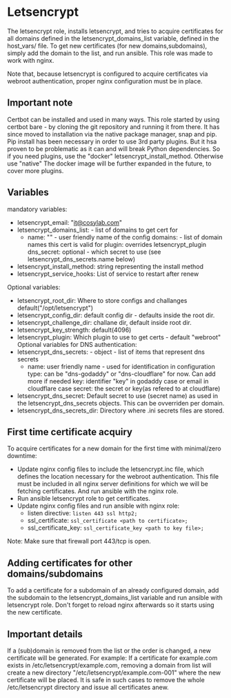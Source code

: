 # Letsencrypt

The letsencrypt role, installs letsencrypt, and tries to acquire certificates for all domains defined in the letsencrypt_domains_list variable, defined in the host_vars/<host name> file. To get new certificates (for new domains,subdomains), simply add the domain to the list, and run ansible.
This role was made to work with nginx.

Note that, because letsencrypt is configured to acquire certificates via webroot authentication, proper nginx configuration must be in place.

## Important note
Certbot can be installed and used in many ways.
This role started by using certbot bare - by cloning the git repository and running it from there.
It has since moved to installation via the native package manager, snap and pip.
Pip install has been necessary in order to use 3rd party plugins. But it hsa proven to be problematic as it can and will break Python dependencies.
So if you need plugins, use the "docker" letsencrypt_install_method. Otherwise use "native"
The docker image will be further expanded in the future, to cover more plugins.

## Variables
mandatory variables:
* letsencrypt_email: "it@cosylab.com"
* letsencrypt_domains_list: - list of domains to get cert for
  - name: "<name>" - user friendly name of the config
    domains: - list of domain names this cert is valid for
    plugin: overrides letsencrypt_plugin
    dns_secret: optional - which secret to use (see letsencrypt_dns_secrets.name below)
* letsencrypt_install_method: string representing the install method
* letsencrypt_service_hooks: List of service to restart after renew

Optional variables:
* letsencrypt_root_dir: Where to store configs and challanges default("/opt/letsencrypt")
* letsencrypt_config_dir: default config dir - defaults inside the root dir.
* letsencrypt_challenge_dir: challane dir, default inside root dir.
* letsencrypt_key_strength: default(4096)
* letsencrypt_plugin: Which plugin to use to get certs - default "webroot"
Optional variables for DNS authentication:
* letsencrypt_dns_secrets: - object - list of items that represent dns secrets
  - name: user friendly name - used for identification in configuration
    type: can be "dns-godaddy" or "dns-cloudflare" for now. Can add more if needed
    key: identifier "key" in godaddy case or email in cloudflare case
    secret: the secret or key(as refered to at cloudflare)
* letsencrypt_dns_secret: Default secret to use (secret name) as used in the letsencrypt_dns_secrets objects. This can be ovverriden per domain.
* letsencrypt_dns_secrets_dir: Directory where .ini secrets files are stored.

## First time certificate acquiry
To acquire certificates for a new domain for the first time with minimal/zero downtime:

* Update nginx config files to include the letsencrypt.inc file, which defines the location necessary for the webroot authentication. This file must be included in all nginx server definitions for which we will be fetching certificates. And run ansible with the nginx role.
* Run ansible letsencrypt role to get certificates.
* Update nginx config files and run ansible with nginx role:
    * listen directive: `listen 443 ssl http2;`
    * ssl_certificate: `ssl_certificate <path to certificate>;`
    * ssl_certificate_key: `ssl_certificate_key <path to key file>;`

Note: Make sure that firewall port 443/tcp is open.

## Adding certificates for other domains/subdomains
To add a certificate for a subdomain of an already configured domain, add the subdomain to the letsencrypt_domains_list variable and run ansible with letsencrypt role. Don't forget to reload nginx afterwards so it starts using the new certificate.

## Important details
If a (sub)domain is removed from the list or the order is changed, a new certificate will be generated. For example:
If a certificate for example.com exists in /etc/letsencrypt/example.com, removing a domain from list will create a new directory "/etc/letsencrypt/example.com-001" where the new certificate will be placed. It is safe in such cases to remove the whole /etc/letsencrypt directory and issue all certificates anew.
